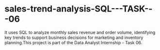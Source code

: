 # sales-trend-analysis-SQL---TASK---06
It uses SQL to analyze monthly sales revenue and order volume, identifying key trends to support business decisions for marketing and inventory planning.This project is part of the Data Analyst Internship - Task 06. 
